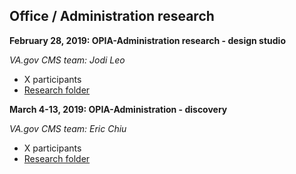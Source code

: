 ## Office / Administration research

**February 28, 2019: OPIA-Administration research - design studio**

_VA.gov CMS team: Jodi Leo_

* X participants
* [Research folder](https://github.com/department-of-veterans-affairs/va.gov-team/tree/master/products/office-administration/offices/research/OPIA-Administration%20research%20-%20design%20studio%20-%20February%202019)

**March 4-13, 2019: OPIA-Administration - discovery**

_VA.gov CMS team: Eric Chiu_

* X participants
* [Research folder](https://github.com/department-of-veterans-affairs/va.gov-team/tree/master/products/office-administration/offices/research/OPIA-Administration%20research%20-%20discovery%20-%20March%202019)
